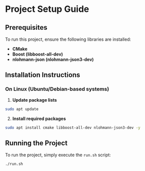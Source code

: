 # Project Setup Guide

## Prerequisites
To run this project, ensure the following libraries are installed:

- **CMake**
- **Boost (libboost-all-dev)**
- **nlohmann-json (nlohmann-json3-dev)**

## Installation Instructions

### On Linux (Ubuntu/Debian-based systems)

1. **Update package lists**
```bash
sudo apt update
```

2. **Install required packages**
```bash
sudo apt install cmake libboost-all-dev nlohmann-json3-dev -y
```

## Running the Project

To run the project, simply execute the `run.sh` script:

```bash
./run.sh
```

